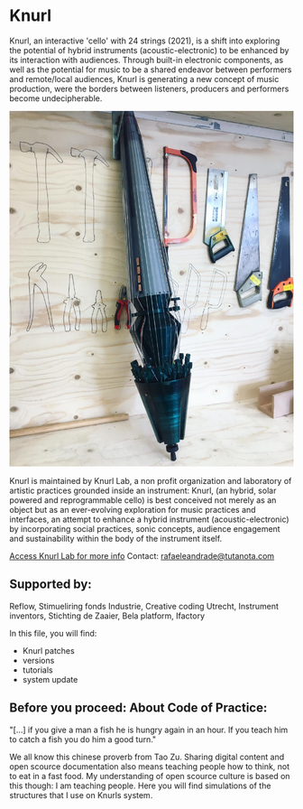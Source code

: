 # Knurl

Knurl, an interactive 'cello' with 24 strings (2021), is a shift into exploring the potential of hybrid instruments (acoustic-electronic) to be enhanced by its interaction with audiences. Through built-in electronic components, as well as the potential for music to be a shared endeavor between performers and remote/local audiences, Knurl is generating a new concept of music production, were the borders between listeners, producers and performers become undecipherable. 

<img src="Image/main.jpeg">

Knurl is maintained by Knurl Lab, a non profit organization and laboratory of artistic practices grounded inside an instrument: Knurl, (an hybrid, solar powered and reprogrammable cello) is best conceived not merely as an object but as an ever-evolving exploration for music practices and interfaces, an attempt to enhance a hybrid instrument (acoustic-electronic) by incorporating social practices, sonic concepts, audience engagement and sustainability within the body of the instrument itself. 

[Access Knurl Lab for more info](www.knurl-lab.in)
Contact: rafaeleandrade@tutanota.com

## Supported by: 
Reflow, Stimueliring fonds Industrie, Creative coding Utrecht, Instrument inventors, Stichting de Zaaier, Bela platform, Ifactory 


In this file, you will find:
* Knurl patches 
* versions
* tutorials
* system update


## Before you proceed:  About Code of Practice:
"[…] if you give a man a fish he is hungry again in an hour. If you teach him to catch a fish you do him a good turn." 

We all know this chinese proverb from Tao Zu. Sharing digital content and open scource documentation also means teaching people how to think, not to eat in a fast food. My understanding of open scource culture is based on this though: I am teaching people. Here you will find simulations of the structures that I use on Knurls system. 
